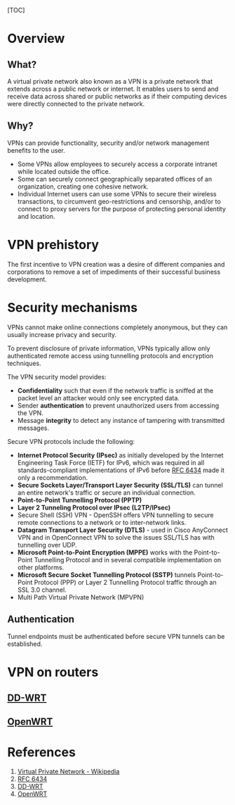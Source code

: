 [TOC]

# Overview
## What?
A virtual private network also known as a VPN is a private network that extends across a public network or internet. It enables users to send and receive data across shared or public networks as if their computing devices were directly connected to the private network.

## Why?
VPNs can provide functionality, security and/or network management benefits to the user.
- Some VPNs allow employees to securely access a corporate intranet while located outside the office.
- Some can securely connect geographically separated offices of an organization, creating one cohesive network.
- Individual Internet users can use some VPNs to secure their wireless transactions, to circumvent geo-restrictions and censorship, and/or to connect to proxy servers for the purpose of protecting personal identity and location.

# VPN prehistory
The first incentive to VPN creation was a desire of different companies and corporations to remove a set of impediments of their successful business development.

# Security mechanisms
VPNs cannot make online connections completely anonymous, but they can usually increase privacy and security.

To prevent disclosure of private information, VPNs typically allow only authenticated remote access using tunnelling protocols and encryption techniques.

The VPN security model provides:
- **Confidentiality** such that even if the network traffic is sniffed at the packet level an attacker would only see encrypted data.
- Sender **authentication** to prevent unauthorized users from accessing the VPN.
- Message **integrity** to detect any instance of tampering with transmitted messages.

Secure VPN protocols include the following:
- **Internet Protocol Security (IPsec)** as initially developed by the Internet Engineering Task Force (IETF) for IPv6, which was required in all standards-compliant implementations of IPv6 before [RFC 6434][2] made it only a recommendation.
- **Secure Sockets Layer/Transport Layer Security (SSL/TLS)** can tunnel an entire network's traffic or secure an individual connection.
- **Point-to-Point Tunnelling Protocol (PPTP)**
- **Layer 2 Tunneling Protocol over IPsec (L2TP/IPsec)**
- Secure Shell (SSH) VPN - OpenSSH offers VPN tunnelling to secure remote connections to a network or to inter-network links.
- **Datagram Transport Layer Security (DTLS)** - used in Cisco AnyConnect VPN and in OpenConnect VPN to solve the issues SSL/TLS has with tunnelling over UDP.
- **Microsoft Point-to-Point Encryption (MPPE)** works with the Point-to-Point Tunnelling Protocol and in several compatible implementation on other platforms.
- **Microsoft Secure Socket Tunnelling Protocol (SSTP)** tunnels Point-to-Point Protocol (PPP) or Layer 2 Tunnelling Protocol traffic through an SSL 3.0 channel.
- Multi Path Virtual Private Network (MPVPN)

## Authentication
Tunnel endpoints must be authenticated before secure VPN tunnels can be established.



# VPN on routers
## [DD-WRT][3]

## [OpenWRT][4]

# References
1. [Virtual Private Network - Wikipedia][1]
2. [RFC 6434][2]
3. [DD-WRT][3]
4. [OpenWRT][4]

[1]: https://en.wikipedia.org/wiki/Virtual_private_network "Virtual Private Network - Wikipedia"
[2]: https://tools.ietf.org/html/rfc6434 "RFC 6434"
[3]: https://en.wikipedia.org/wiki/DD-WRT "DD-WRT"
[4]: https://en.wikipedia.org/wiki/DD-WRT "OpenWRT"
